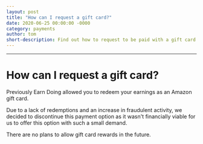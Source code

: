 ```yaml
---
layout: post
title: "How can I request a gift card?"
date: 2020-06-25 00:00:00 -0000
category: payments
author: tom
short-description: Find out how to request to be paid with a gift card.
---
```


-----

# How can I request a gift card?

Previously Earn Doing allowed you to redeem your earnings as an Amazon gift card. 

Due to a lack of redemptions and an increase in fraudulent activity, we decided to discontinue this payment option as it wasn't financially viable for us to offer this option with such a small demand. 

There are no plans to allow gift card rewards in the future.